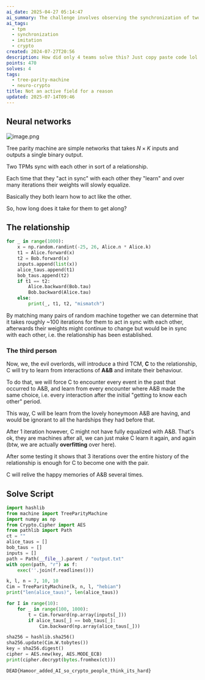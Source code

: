 ```yaml
---
ai_date: 2025-04-27 05:14:47
ai_summary: The challenge involves observing the synchronization of two Tree Parity Machines (TPMs) and a third TPM (C) learning from their interactions. After 3 iterations, C imitates the behavior of A and B, and the flag is encrypted with a key derived from C's weights.
ai_tags:
  - tpm
  - synchronization
  - imitation
  - crypto
created: 2024-07-27T20:56
description: How did only 4 teams solve this? Just copy paste code lol
points: 470
solves: 4
tags:
  - tree-parity-machine
  - neuro-crypto
title: Not an active field for a reason
updated: 2025-07-14T09:46
---
```


## Neural networks
![image.png](https://res.cloudinary.com/kumonochisanaka/image/upload/v1722130753/2024/07/fa7fc5d404cff6a9e1b843b66b0c6740.png)

Tree parity machine are simple networks that takes $N\times K$ inputs and outputs a single binary output.

Two TPMs sync with each other in sort of a relationship.

Each time that they "act in sync" with each other they "learn" and over many iterations their weights will slowly equalize.

Basically they both learn how to act like the other.

So, how long does it take for them to get along?

## The relationship

```python
for _ in range(1000):
    x = np.random.randint(-25, 26, Alice.n * Alice.k)
    t1 = Alice.forward(x)
    t2 = Bob.forward(x)
    inputs.append(list(x))
    alice_taus.append(t1)
    bob_taus.append(t2)
    if t1 == t2:
        Alice.backward(Bob.tau)
        Bob.backward(Alice.tau)
    else:
        print(_, t1, t2, "mismatch")
```

By matching many pairs of random machine together we can determine that it takes roughly ~100 iterations for them to act in sync with each other, afterwards their weights might continue to change but would be in sync with each other, i.e. the relationship has been established.

### The third person

Now, we, the evil overlords, will introduce a third TCM, **C** to the relationship, C will try to learn from interactions of **A&B** and imitate their behaviour.

To do that, we will force C to encounter every event in the past that occurred to A&B, and learn from every encounter where A&B made the same choice, i.e. every interaction after the initial "getting to know each other" period.

This way, C will be learn from the lovely honeymoon A&B are having, and would be ignorant to all the hardships they had before that.

After 1 iteration however, C might not have fully equalized with A&B. That's ok, they are machines after all, we can just make C learn it again, and again (btw, we are actually **overfitting** over here).

After some testing it shows that 3 iterations over the entire history of the relationship is enough for C to become one with the pair.

C will relive the happy memories of A&B several times.

## Solve Script

```python
import hashlib
from machine import TreeParityMachine
import numpy as np
from Crypto.Cipher import AES
from pathlib import Path
ct = ""
alice_taus = []
bob_taus = []
inputs = []
path = Path(__file__).parent / "output.txt"
with open(path, "r") as f:
    exec(''.join(f.readlines()))

k, l, n = 7, 10, 10
Cim = TreeParityMachine(k, n, l, "hebian")
print("len(alice_taus)", len(alice_taus))

for I in range(10):
    for _ in range(100, 1000):
        t = Cim.forward(np.array(inputs[_]))
        if alice_taus[_] == bob_taus[_]:
            Cim.backward(np.array(alice_taus[_]))

sha256 = hashlib.sha256()
sha256.update(Cim.W.tobytes())
key = sha256.digest()
cipher = AES.new(key, AES.MODE_ECB)
print(cipher.decrypt(bytes.fromhex(ct)))
```

```flag
DEAD{Hamoor_added_AI_so_crypto_people_think_its_hard}
```